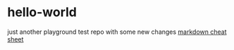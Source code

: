 # hello-world
just another playground test repo
with some new changes
[markdown cheat sheet](https://github.com/adam-p/markdown-here/wiki/Markdown-Cheatsheet)
